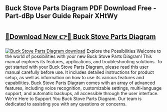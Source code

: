 ## Buck Stove Parts Diagram PDF Download Free - Part-dBp User Guide Repair XHtWy

# <h2><a href="http://dfqcdu.blite.top/?on=Buck+Stove+Parts+Diagram">🔗Download New 👉🔴 Buck Stove Parts Diagram</a></h2>

[![Buck Stove Parts Diagram download](https://i.imgur.com/lujVjoI.png)](http://dfqcdu.blite.top/?on=Buck+Stove+Parts+Diagram)
Explore the Possibilities Welcome to the world of possibilities with your new Buck Stove Parts Diagram! This manual explores its features, applications, and troubleshooting solutions. To get started with your Buck Stove Parts Diagram, please read this user manual carefully before use. It includes detailed instructions for product setup, as well as information on how to use its various features and capabilities. Buck Stove Parts Diagram comes with an array of advanced features, including voice recognition, customizable settings, multi-language support, and automatic backups, all accessible through the user interface. We're Here to Support You Buck Stove Parts Diagram. Our team is dedicated to assisting you with any questions or concerns.
